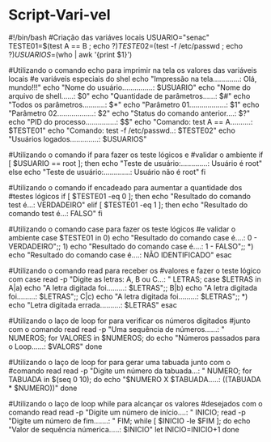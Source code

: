 # Script-Vari-vel
#!/bin/bash
#Criação das variáves locais
USUARIO="senac"
TESTE01=$(test A == B ; echo $?)
TESTE02=$(test -f /etc/passwd ; echo $?)
USUARIOS=$(who | awk '{print $1}')

#Utilizando o comando echo para imprimir na tela os valores das variáveis locais
#e variáveis especiais do shel
echo "Impressão na tela.............: Olá, mundo!!!"
echo "Nome do usuário...............: $USUARIO"
echo "Nome do arquivo de shell......: $0"
echo "Quantidade de parâmetros......: $#"
echo "Todos os parâmetros...........: $*"
echo "Parâmetro 01..................: $1"
echo "Parâmetro 02..................: $2"
echo "Status do comando anterior....: $?"
echo "PID do processo...............: $$"
echo "Comando: test A == A..........: $TESTE01"
echo "Comando: test -f /etc/passwd..: $TESTE02"
echo "Usuários logados..............: $USUARIOS"

#Utilizando o comando if para fazer os teste lógicos e 
#validar o ambiente
if [ $USUARIO == root ];
then 
	echo "Teste de usuário:.............: Usuário é root"
else
	echo "Teste de usuário:.............: Usuário não é root"
fi

#Utilizando o comando if encadeado para aumentar a quantidade dos 
#testes lógicos
if [ $TESTE01 -eq 0 ];
then 
	echo "Resultado do comando test é...: VERDADEIRO"
elif [ $TESTE01 -eq 1 ];
then
	echo "Resultado do comando test é...: FALSO"
fi

#Utilizando o comando case para fazer os teste lógicos
#e validar o ambiente
case $TESTE01 in
	0) echo "Resultado do comando case é....: 0 - VERDADEIRO";;
	1) echo "Resultado do comando case é....: 1 - FALSO";;
	*) echo "Resultado do comando case é....: NÃO IDENTIFICADO"
esac
	
#Utilizando o comando read para receber os
#valores e fazer o teste lógico com case
read -p "Digite as letras: A, B ou C...: " LETRAS;
case $LETRAS in
	A|a) echo "A letra digitada foi.........: $LETRAS";;
	B|b) echo "A letra digitada foi.........: $LETRAS";;
	C|c) echo "A letra digitada foi.........: $LETRAS";;
	*) echo "Letra digitada errada..........: $LETRAS"
esac
	
#Utilizando o laço de loop for para verificar os números digitados 
#junto com o comando read
read -p "Uma sequência de números......: " NUMEROS;
for VALORES in $NUMEROS; 
do 
	echo "Números passados para o Loop......: $VALORS"
done

#Utilizando o laço de loop for para gerar uma tabuada junto com o 
#comando read
read -p "Digite um número da tabuada...: " NUMERO;
for TABUADA in $(seq 0 10);
do 
	echo "$NUMERO X $TABUADA.....: $(($TABUADA * $NUMERO))"
done

#Utilizando o laço de loop while para alcançar os valores 
#desejados com o comando read
read -p "Digite um número de início....: " INICIO;
read -p "Digite um número de fim.......: " FIM;
while [ $INICIO -le $FIM ];
do
	echo "Valor de sequência númerica.....: $INICIO"
	let INICIO=INICIO+1
done
	
	
	
	
	
	
	
	
	
	





